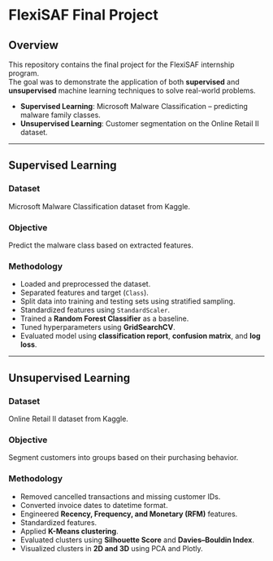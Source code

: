 # FlexiSAF Final Project

## Overview
This repository contains the final project for the FlexiSAF internship program.  
The goal was to demonstrate the application of both **supervised** and **unsupervised** machine learning techniques to solve real-world problems.

- **Supervised Learning**: Microsoft Malware Classification – predicting malware family classes.
- **Unsupervised Learning**: Customer segmentation on the Online Retail II dataset.

---

## Supervised Learning

### Dataset
Microsoft Malware Classification dataset from Kaggle.

### Objective
Predict the malware class based on extracted features.

### Methodology
- Loaded and preprocessed the dataset.
- Separated features and target (`Class`).
- Split data into training and testing sets using stratified sampling.
- Standardized features using `StandardScaler`.
- Trained a **Random Forest Classifier** as a baseline.
- Tuned hyperparameters using **GridSearchCV**.
- Evaluated model using **classification report**, **confusion matrix**, and **log loss**.

---

## Unsupervised Learning

### Dataset
Online Retail II dataset from Kaggle.

### Objective
Segment customers into groups based on their purchasing behavior.

### Methodology
- Removed cancelled transactions and missing customer IDs.
- Converted invoice dates to datetime format.
- Engineered **Recency, Frequency, and Monetary (RFM)** features.
- Standardized features.
- Applied **K-Means clustering**.
- Evaluated clusters using **Silhouette Score** and **Davies–Bouldin Index**.
- Visualized clusters in **2D and 3D** using PCA and Plotly.
